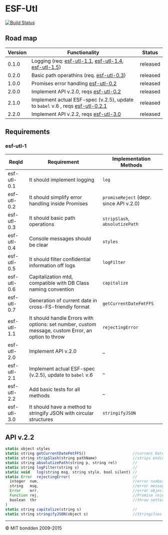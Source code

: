 # ESF-Utl

[![Build Status](https://travis-ci.org/bondden/esf-utl.svg?branch=master)](https://travis-ci.org/bondden/esf-utl.svg?branch=master)

## Road map

Version | Functionality                                                                                                | Status
------- | ------------------------------------------------------------------------------------------------------------ | --------
0.1.0   | Logging (req: [esf-utl-1.1](esf-utl-0.1), [esf-utl-1.4](esf-utl-0.4), [esf-utl-1.5](esf-utl-0.5))            | released
0.2.0   | Basic path operathins (req. [esf-utl-0.3](esf-utl-0.3))                                                      | released
1.0.0   | Promises error handling [esf-utl-0.2](esf-utl-0.2)                                                           | released
2.0.0   | Implement API v.2.0, reqs [esf-utl-0.2](esf-utl-0.2)                                                         | released
2.1.0   | Implement actual ESF-spec (v.2.5), update to `babel` v.6 , reqs [esf-utl-0.2.1](esf-utl-0.2.1)               | released
2.2.0   | Implement API v.2.2, reqs [esf-utl-3.0](esf-utl-3.0)                                                         | released

## Requirements
### esf-utl-1

ReqId       | Requirement                                                                                        | Implementation Methods
----------- | -------------------------------------------------------------------------------------------------- | ----------------------------------------
esf-utl-0.1 | It should implement logging                                                                        | `log`
esf-utl-0.2 | It should simplify error handling inside Promises                                                  | `promiseReject` (depr. since API v.2.0)
esf-utl-0.3 | It should basic path operations                                                                    | `stripSlash`, `absolutizePath`
esf-utl-0.4 | Console messages should be clear                                                                   | `styles`
esf-utl-0.5 | It should filter confidential information off logs                                                 | `logFilter`
esf-utl-0.6 | Capitalization mtd, compatible with DB Class naming convention                                     | `capitalize`
esf-utl-0.7 | Generation of current date in cross-FS-friendly format                                             | `getCurrentDateFmtFFS`
esf-utl-1.1 | It should handle Errors with options: set number, custom message, custom Error, an option to throw | `rejectingError`
esf-utl-2.0 | Implement API v.2.0                                                                                | _
esf-utl-2.1 | Implement actual ESF-spec (v.2.5), update to `babel` v.6                                           | _
esf-utl-2.2 | Add basic tests for all methods                                                                    | _
esf-utl-3.0 | It should have a method to stringify JSON with circular structures                                 | `stringifyJSON`

## API v.2.2

```js
static object styles
static string getCurrentDateFmtFFS()                     //current Date-Time formatted like 0000-00-00_00-00-00
static string stripSlash(string pathName)                //strips ending slash off a path string
static string absolutizePath(string p, string rel)       //
static string logFilter(string s)                        //
static void   log(string msg, string style, bool silent) //
static Error  rejectingError(                            //
  integer  num,                                          //error number
  string   msg,                                          //error message
  Error    err,                                          //error object
  Function rej,                                          //Promise rejection callback handler
  boolean  thr                                           //throw setter. If true the Error err should be thrown, else - just returned
)
static string capitalize(string s)                       //
static string stringifyJSON(object s)                    //Stringifies an object, stripping off circular structures
```

--------------------------------------------------------------------------------

© MIT bondden 2009-2015
